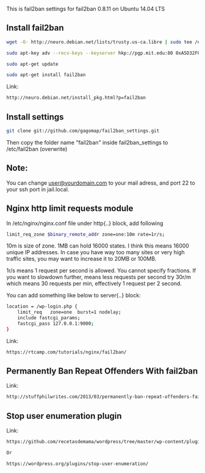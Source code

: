 This is fail2ban settings for fail2ban 0.8.11 on Ubuntu 14.04 LTS

## Install fail2ban

```bash
wget -O- http://neuro.debian.net/lists/trusty.us-ca.libre | sudo tee /etc/apt/sources.list.d/neurodebian.sources.list

sudo apt-key adv --recv-keys --keyserver hkp://pgp.mit.edu:80 0xA5D32F012649A5A9

sudo apt-get update

sudo apt-get install fail2ban
```

Link: 
```bash
http://neuro.debian.net/install_pkg.html?p=fail2ban
```

## Install settings

```bash
git clone git://github.com/gagomap/fail2ban_settings.git
```
Then copy the folder name "fail2ban" inside fail2ban_settings to /etc/fail2ban  (overwrite)

## Note:

You can change user@yourdomain.com to your mail adress, and port 22 to your ssh port in jail.local.

## Nginx http limit requests module

In /etc/nginx/nginx.conf file under http{..} block, add following

```bash
limit_req_zone $binary_remote_addr zone=one:10m rate=1r/s;
```
10m is size of zone. 1MB can hold 16000 states. I think this means 16000 unique IP addresses. In case you have way too many sites or very high traffic sites, you may want to increase it to 20MB or 100MB.

1r/s means 1 request per second is allowed. You cannot specify fractions. If you want to slowdown further, means less requests per second try 30r/m which means 30 requests per min, effectively 1 request per 2 second.


You can add something like below to server{..} block:

```bash
location = /wp-login.php {
    limit_req   zone=one  burst=1 nodelay;
    include fastcgi_params;
    fastcgi_pass 127.0.0.1:9000;
}
```

Link:
```bash
https://rtcamp.com/tutorials/nginx/fail2ban/
```

## Permanently Ban Repeat Offenders With fail2ban
Link:

```bash
http://stuffphilwrites.com/2013/03/permanently-ban-repeat-offenders-fail2ban/
```
## Stop user enumeration plugin
Link:
```bash
https://github.com/recetasdemama/wordpress/tree/master/wp-content/plugins/stop-user-enumeration

Or

https://wordpress.org/plugins/stop-user-enumeration/
```
